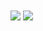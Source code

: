 <img align="center" src="https://github-readme-stats.vercel.app/api?username=nyancatda&show_icons=true" />
<img align="center" src="https://github-readme-stats.vercel.app/api/top-langs/?username=nyancatda&layout=compact&langs_count=8" />
